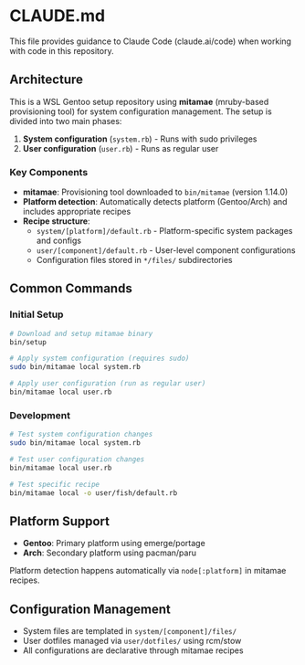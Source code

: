 # CLAUDE.md

This file provides guidance to Claude Code (claude.ai/code) when working with code in this repository.

## Architecture

This is a WSL Gentoo setup repository using **mitamae** (mruby-based provisioning tool) for system configuration management. The setup is divided into two main phases:

1. **System configuration** (`system.rb`) - Runs with sudo privileges
2. **User configuration** (`user.rb`) - Runs as regular user

### Key Components

- **mitamae**: Provisioning tool downloaded to `bin/mitamae` (version 1.14.0)
- **Platform detection**: Automatically detects platform (Gentoo/Arch) and includes appropriate recipes
- **Recipe structure**: 
  - `system/[platform]/default.rb` - Platform-specific system packages and configs
  - `user/[component]/default.rb` - User-level component configurations
  - Configuration files stored in `*/files/` subdirectories

## Common Commands

### Initial Setup
```bash
# Download and setup mitamae binary
bin/setup

# Apply system configuration (requires sudo)
sudo bin/mitamae local system.rb

# Apply user configuration (run as regular user)
bin/mitamae local user.rb
```

### Development
```bash
# Test system configuration changes
sudo bin/mitamae local system.rb

# Test user configuration changes  
bin/mitamae local user.rb

# Test specific recipe
bin/mitamae local -o user/fish/default.rb
```

## Platform Support

- **Gentoo**: Primary platform using emerge/portage
- **Arch**: Secondary platform using pacman/paru

Platform detection happens automatically via `node[:platform]` in mitamae recipes.

## Configuration Management

- System files are templated in `system/[component]/files/`
- User dotfiles managed via `user/dotfiles/` using rcm/stow
- All configurations are declarative through mitamae recipes